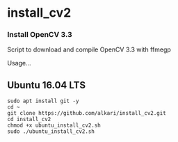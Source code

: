 # install_cv2
### Install OpenCV 3.3

Script to download and compile OpenCV 3.3 with ffmegp

Usage...

## Ubuntu 16.04 LTS

```
sudo apt install git -y
cd ~
git clone https://github.com/alkari/install_cv2.git
cd install_cv2
chmod +x ubuntu_install_cv2.sh
sudo ./ubuntu_install_cv2.sh
```


